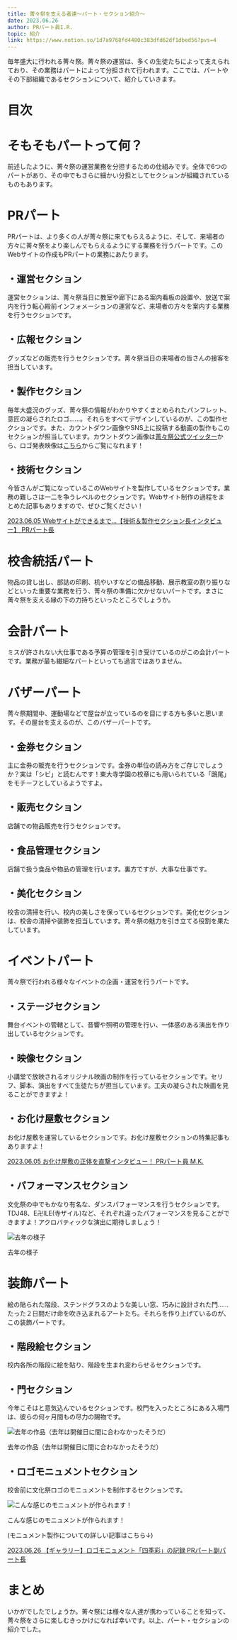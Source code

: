 ```yaml
---
title: 菁々祭を支える者達～パート・セクション紹介～
date: 2023.06.26
author: PRパート員I.R.
topic: 紹介
link: https://www.notion.so/1d7a9768fd4480c383dfd62df1dbed56?pvs=4
---
```


毎年盛大に行われる菁々祭。菁々祭の運営は、多くの生徒たちによって支えられており、その業務はパートによって分担されて行われます。ここでは、パートやその下部組織であるセクションについて、紹介していきます。

# 目次

# そもそもパートって何？

前述したように、菁々祭の運営業務を分担するための仕組みです。全体で6つのパートがあり、その中でもさらに細かい分担としてセクションが組織されているものもあります。

# PRパート

PRパートは、より多くの人が菁々祭に来てもらえるように、そして、来場者の方々に菁々祭をより楽しんでもらえるようにする業務を行うパートです。このWebサイトの作成もPRパートの業務にあたります。

## ・運営セクション

運営セクションは、菁々祭当日に教室や廊下にある案内看板の設置や、放送で案内を行う転心殿前インフォメーションの運営など、来場者の方々を案内する業務を行うセクションです。

## ・広報セクション

グッズなどの販売を行うセクションです。菁々祭当日の来場者の皆さんの接客を担当しています。

## ・製作セクション

毎年大盛況のグッズ、菁々祭の情報がわかりやすくまとめられたパンフレット、意匠の凝らされたロゴ……。それらをすべてデザインしているのが、この製作セクションです。また、カウントダウン画像やSNS上に投稿する動画の製作もこのセクションが担当しています。カウントダウン画像は[菁々祭公式ツイッター](https://x.com/seiseisai_tdj)から、ロゴ発表映像は[こちら](https://youtu.be/7v9g0vJNalM)からご覧になれます！

## ・技術セクション

今皆さんがご覧になっているこのWebサイトを製作しているセクションです。業務の難しさは一二を争うレベルのセクションです。Webサイト制作の過程をまとめた記事もありますので、ぜひご覧ください！

[2023.06.05
Webサイトができるまで...【技術＆製作セクション長インタビュー】
PRパート長](/blog/59/05)

# 校舎統括パート

物品の貸し出し、部誌の印刷、机やいすなどの備品移動、展示教室の割り振りなどといった重要な業務を行う、菁々祭の準備に欠かせないパートです。まさに菁々祭を支える縁の下の力持ちといったところでしょうか。

# 会計パート

ミスが許されない大仕事である予算の管理を引き受けているのがこの会計パートです。業務が最も繊細なパートといっても過言ではありません。

# バザーパート

菁々祭期間中、運動場などで屋台が立っているのを目にする方も多いと思います。その屋台を支えるのが、このバザーパートです。

## ・金券セクション

主に金券の販売を行うセクションです。金券の単位の読み方をご存じでしょうか？実は「シビ」と読むんです！東大寺学園の校章にも用いられている「鴟尾」をモチーフとしているようですよ。

## ・販売セクション

店舗での物品販売を行うセクションです。

## ・食品管理セクション

店舗で扱う食品や物品の管理を行います。裏方ですが、大事な仕事です。

## ・美化セクション

校舎の清掃を行い、校内の美しさを保っているセクションです。美化セクションは、校舎の清掃や装飾を担当しています。菁々祭の魅力を引き立てる役割を果たしています。

# イベントパート

菁々祭で行われる様々なイベントの企画・運営を行うパートです。

## ・ステージセクション

舞台イベントの管轄として、音響や照明の管理を行い、一体感のある演出を作り出しているセクションです。

## ・映像セクション

小講堂で放映されるオリジナル映画の制作を行っているセクションです。セリフ、脚本、演出をすべて生徒たちが担当しています。工夫の凝らされた映画を見ることができますよ！

## ・お化け屋敷セクション

お化け屋敷を運営しているセクションです。お化け屋敷セクションの特集記事もありますよ！

[2023.06.05
お化け屋敷の正体を直撃インタビュー！
PRパート員 M.K.](/blog/59/04)

## ・パフォーマンスセクション

文化祭の中でもかなり有名な、ダンスパフォーマンスを行うセクションです。TDJ48、E卍ILE(寺ザイル)など、それぞれ違ったパフォーマンスを見ることができますよ！アクロバティックな演出に期待しましょう！

![去年の様子](image.webp)

去年の様子

# 装飾パート

絵の貼られた階段、ステンドグラスのような美しい窓、巧みに設計された門……たった２日間だけ命を吹き込まれるアートたち。それらを作り上げているのが、この装飾パートです。

## ・階段絵セクション

校内各所の階段に絵を貼り、階段を生まれ変わらせるセクションです。

## ・門セクション

今年こそはと意気込んでいるセクションです。校門を入ったところにある入場門は、彼らの何ヶ月間もの尽力の賜物です。

![去年の作品（去年は開催日に間に合わなかったそうだ）](image%201.webp)

去年の作品（去年は開催日に間に合わなかったそうだ）

## ・ロゴモニュメントセクション

校舎前に文化祭ロゴのモニュメントを制作するセクションです。

![こんな感じのモニュメントが作られます！](image%202.webp)

こんな感じのモニュメントが作られます！

(モニュメント製作についての詳しい記事はこちら↓)

[2023.06.26
【ギャラリー】ロゴモニュメント「四季彩」の記録
PRパート副パート長](/blog/59/09)

# まとめ

いかがでしたでしょうか。菁々祭には様々な人達が携わっていることを知って、菁々祭をさらに楽しむきっかけになれば幸いです。以上、パート・セクションの紹介でした。
